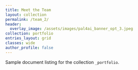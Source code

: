 ```yaml
---
title: Meet the Team
layout: collection
permalink: /team_2/
header:
  overlay_image: /assets/images/pal4ai_banner_opt_3.jpeg
collection: portfolio
entries_layout: grid
classes: wide
author_profile: false
---
```


Sample document listing for the collection `_portfolio`.
